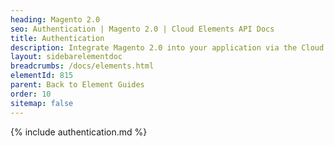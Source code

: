 ```yaml
---
heading: Magento 2.0
seo: Authentication | Magento 2.0 | Cloud Elements API Docs
title: Authentication
description: Integrate Magento 2.0 into your application via the Cloud Elements APIs.
layout: sidebarelementdoc
breadcrumbs: /docs/elements.html
elementId: 815
parent: Back to Element Guides
order: 10
sitemap: false
---
```


{% include authentication.md %}
